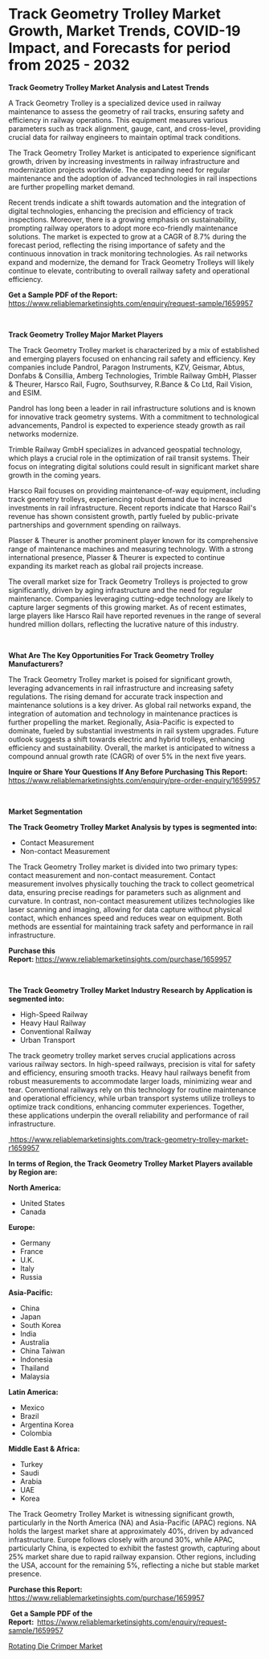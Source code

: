 <p><h1>Track Geometry Trolley Market Growth, Market Trends, COVID-19 Impact, and Forecasts for period from 2025 - 2032</h1></p><p><strong>Track Geometry Trolley Market Analysis and Latest Trends</strong></p>
<p><p>A Track Geometry Trolley is a specialized device used in railway maintenance to assess the geometry of rail tracks, ensuring safety and efficiency in railway operations. This equipment measures various parameters such as track alignment, gauge, cant, and cross-level, providing crucial data for railway engineers to maintain optimal track conditions.</p><p>The Track Geometry Trolley Market is anticipated to experience significant growth, driven by increasing investments in railway infrastructure and modernization projects worldwide. The expanding need for regular maintenance and the adoption of advanced technologies in rail inspections are further propelling market demand.</p><p>Recent trends indicate a shift towards automation and the integration of digital technologies, enhancing the precision and efficiency of track inspections. Moreover, there is a growing emphasis on sustainability, prompting railway operators to adopt more eco-friendly maintenance solutions. The market is expected to grow at a CAGR of 8.7% during the forecast period, reflecting the rising importance of safety and the continuous innovation in track monitoring technologies. As rail networks expand and modernize, the demand for Track Geometry Trolleys will likely continue to elevate, contributing to overall railway safety and operational efficiency.</p></p>
<p><strong>Get a Sample PDF of the Report:&nbsp;</strong> <a href="https://www.reliablemarketinsights.com/enquiry/request-sample/1659957?utm_campaign=2389&utm_medium=2&utm_source=Github&utm_content=ia&utm_term=20022025&utm_id=track-geometry-trolley">https://www.reliablemarketinsights.com/enquiry/request-sample/1659957</a></p>
<p>&nbsp;</p>
<p><strong>Track Geometry Trolley Major Market Players</strong></p>
<p><p>The Track Geometry Trolley market is characterized by a mix of established and emerging players focused on enhancing rail safety and efficiency. Key companies include Pandrol, Paragon Instruments, KZV, Geismar, Abtus, Donfabs & Consillia, Amberg Technologies, Trimble Railway GmbH, Plasser & Theurer, Harsco Rail, Fugro, Southsurvey, R.Bance & Co Ltd, Rail Vision, and ESIM.</p><p>Pandrol has long been a leader in rail infrastructure solutions and is known for innovative track geometry systems. With a commitment to technological advancements, Pandrol is expected to experience steady growth as rail networks modernize.</p><p>Trimble Railway GmbH specializes in advanced geospatial technology, which plays a crucial role in the optimization of rail transit systems. Their focus on integrating digital solutions could result in significant market share growth in the coming years.</p><p>Harsco Rail focuses on providing maintenance-of-way equipment, including track geometry trolleys, experiencing robust demand due to increased investments in rail infrastructure. Recent reports indicate that Harsco Rail's revenue has shown consistent growth, partly fueled by public-private partnerships and government spending on railways.</p><p>Plasser & Theurer is another prominent player known for its comprehensive range of maintenance machines and measuring technology. With a strong international presence, Plasser & Theurer is expected to continue expanding its market reach as global rail projects increase.</p><p>The overall market size for Track Geometry Trolleys is projected to grow significantly, driven by aging infrastructure and the need for regular maintenance. Companies leveraging cutting-edge technology are likely to capture larger segments of this growing market. As of recent estimates, large players like Harsco Rail have reported revenues in the range of several hundred million dollars, reflecting the lucrative nature of this industry.</p></p>
<p>&nbsp;</p>
<p><strong>What Are The Key Opportunities For Track Geometry Trolley Manufacturers?</strong></p>
<p><p>The Track Geometry Trolley market is poised for significant growth, leveraging advancements in rail infrastructure and increasing safety regulations. The rising demand for accurate track inspection and maintenance solutions is a key driver. As global rail networks expand, the integration of automation and technology in maintenance practices is further propelling the market. Regionally, Asia-Pacific is expected to dominate, fueled by substantial investments in rail system upgrades. Future outlook suggests a shift towards electric and hybrid trolleys, enhancing efficiency and sustainability. Overall, the market is anticipated to witness a compound annual growth rate (CAGR) of over 5% in the next five years.</p></p>
<p><strong>Inquire or Share Your Questions If Any Before Purchasing This Report:</strong> <a href="https://www.reliablemarketinsights.com/enquiry/pre-order-enquiry/1659957?utm_campaign=2389&utm_medium=2&utm_source=Github&utm_content=ia&utm_term=20022025&utm_id=track-geometry-trolley">https://www.reliablemarketinsights.com/enquiry/pre-order-enquiry/1659957</a></p>
<p>&nbsp;</p>
<p><strong>Market Segmentation</strong></p>
<p><strong>The Track Geometry Trolley Market Analysis by types is segmented into:</strong></p>
<p><ul><li>Contact Measurement</li><li>Non-contact Measurement</li></ul></p>
<p><p>The Track Geometry Trolley market is divided into two primary types: contact measurement and non-contact measurement. Contact measurement involves physically touching the track to collect geometrical data, ensuring precise readings for parameters such as alignment and curvature. In contrast, non-contact measurement utilizes technologies like laser scanning and imaging, allowing for data capture without physical contact, which enhances speed and reduces wear on equipment. Both methods are essential for maintaining track safety and performance in rail infrastructure.</p></p>
<p><strong>Purchase this Report:&nbsp;</strong><a href="https://www.reliablemarketinsights.com/purchase/1659957?utm_campaign=2389&utm_medium=2&utm_source=Github&utm_content=ia&utm_term=20022025&utm_id=track-geometry-trolley">https://www.reliablemarketinsights.com/purchase/1659957</a></p>
<p>&nbsp;</p>
<p><strong>The Track Geometry Trolley Market Industry Research by Application is segmented into:</strong></p>
<p><ul><li>High-Speed Railway</li><li>Heavy Haul Railway</li><li>Conventional Railway</li><li>Urban Transport</li></ul></p>
<p><p>The track geometry trolley market serves crucial applications across various railway sectors. In high-speed railways, precision is vital for safety and efficiency, ensuring smooth tracks. Heavy haul railways benefit from robust measurements to accommodate larger loads, minimizing wear and tear. Conventional railways rely on this technology for routine maintenance and operational efficiency, while urban transport systems utilize trolleys to optimize track conditions, enhancing commuter experiences. Together, these applications underpin the overall reliability and performance of rail infrastructure.</p></p>
<p><a href="https://www.reliablemarketinsights.com/track-geometry-trolley-market-r1659957?utm_campaign=2389&utm_medium=2&utm_source=Github&utm_content=ia&utm_term=20022025&utm_id=track-geometry-trolley">&nbsp;https://www.reliablemarketinsights.com/track-geometry-trolley-market-r1659957</a></p>
<p><strong>In terms of Region, the Track Geometry Trolley Market Players available by Region are:</strong></p>
<p>
    <p> <strong> North America: </strong>
        <ul>
            <li>United States</li>
            <li>Canada</li>
        </ul>
        </p> 
    <p> <strong> Europe: </strong>
        <ul>
            <li>Germany</li>
            <li>France</li>
            <li>U.K.</li>
            <li>Italy</li>
            <li>Russia</li>
        </ul>
        </p> 
    <p> <strong> Asia-Pacific: </strong>
        <ul>
            <li>China</li>
            <li>Japan</li>
            <li>South Korea</li>
            <li>India</li>
            <li>Australia</li>
            <li>China Taiwan</li>
            <li>Indonesia</li>
            <li>Thailand</li>
            <li>Malaysia</li>
        </ul>
        </p> 
    <p> <strong> Latin America: </strong>
        <ul>
            <li>Mexico</li>
            <li>Brazil</li>
            <li>Argentina Korea</li>
            <li>Colombia</li>
        </ul>
        </p> 
    <p> <strong> Middle East & Africa: </strong>
        <ul>
            <li>Turkey</li>
            <li>Saudi</li>
            <li>Arabia</li>
            <li>UAE</li>
            <li>Korea</li>
        </ul>
    </p>
    </p>
<p><p>The Track Geometry Trolley Market is witnessing significant growth, particularly in the North America (NA) and Asia-Pacific (APAC) regions. NA holds the largest market share at approximately 40%, driven by advanced infrastructure. Europe follows closely with around 30%, while APAC, particularly China, is expected to exhibit the fastest growth, capturing about 25% market share due to rapid railway expansion. Other regions, including the USA, account for the remaining 5%, reflecting a niche but stable market presence.</p></p>
<p><strong>Purchase this Report: </strong><a href="https://www.reliablemarketinsights.com/purchase/1659957?utm_campaign=2389&utm_medium=2&utm_source=Github&utm_content=ia&utm_term=20022025&utm_id=track-geometry-trolley">https://www.reliablemarketinsights.com/purchase/1659957</a></p>
<p>&nbsp;<strong>Get a Sample PDF of the Report:&nbsp;&nbsp;</strong><a href="https://www.reliablemarketinsights.com/enquiry/request-sample/1659957?utm_campaign=2389&utm_medium=2&utm_source=Github&utm_content=ia&utm_term=20022025&utm_id=track-geometry-trolley">https://www.reliablemarketinsights.com/enquiry/request-sample/1659957</a></p>
<p><strong></strong></p>
<p><p><a href="https://github.com/cheryjhonson/Market-Research-Report-List-1/blob/main/rotating-die-crimper-market.md?utm_campaign=2389&utm_medium=2&utm_source=Github&utm_content=ia&utm_term=20022025&utm_id=track-geometry-trolley">Rotating Die Crimper Market</a></p></p>